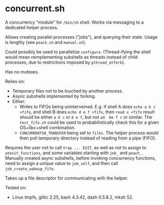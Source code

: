 concurrent.sh
=============

A concurrency "module" for `/bin/sh` shell.
Works via messaging to a dedicated helper process.

Allows creating parallel processes ("jobs"), and querying their state.
Usage is lengthy (see `peach.sh` and `manual.sh`).

Could possibly be used to parallelize `configure`.
(Thread-ifying the shell would mean reimplementing subshells as threads
instead of child processes, due to restrictions imposed by `pthread_atfork`).

Has no mutexes.

Relies on:
- Temporary files not to be touched by another process.
- Async subshells implemented by forking.
- Either:
  * Writes to FIFOs being uninterveined. E.g. if shell A does `echo a b c >fifo`,
    and shell B does `echo d e f >fifo`, then `read x <fifo` result should be either
    `a b c` or `d e f`, but not `ad  be f c` or similar.  The `test_fifo.sh` could
    be used to probabilistically check this for a given OS+libc+shell combination.
  * `CONCURRENTSH_TRANSFER` being set to `files`.  The helper process would
    then poll temporary directory instead of reading from a pipe (FIFO).

Requires the user not to call `trap ... EXIT`, as well as not to assign to
`atexit_functions`, and some variables starting with `job_` and `peach_`.
Manually created async subshells, before invoking concurrency functions, need
to assign a unique value to `job_self`, and then call `job_create_wakeup_fifo`.

Takes up a file descriptor for communicating with the helper.

Tested on:
- Linux tmpfs, glibc 2.25, bash 4.3.42, dash 0.5.8.2, mksh 52.
